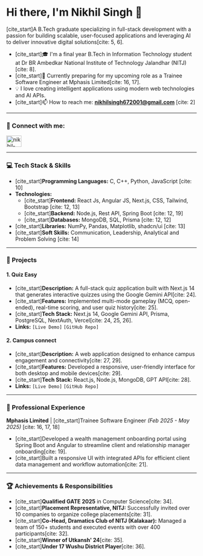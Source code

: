# Hi there, I'm Nikhil Singh 👋

[cite_start]A B.Tech graduate specializing in full-stack development with a passion for building scalable, user-focused applications and leveraging AI to deliver innovative digital solutions[cite: 5, 6].

- [cite_start]🎓 I'm a final year B.Tech in Information Technology student at Dr BR Ambedkar National Institute of Technology Jalandhar (NITJ)[cite: 8].
- [cite_start]💼 Currently preparing for my upcoming role as a Trainee Software Engineer at Mphasis Limited[cite: 16, 17].
- 💡 I love creating intelligent applications using modern web technologies and AI APIs.
- [cite_start]📫 How to reach me: **nikhilsingh672001@gmail.com** [cite: 2]

---

### 🔗 Connect with me:


<a href="https://www.linkedin.com/in/nikhil-singh-19b7a9233/" target="blank"><img align="center" src="https://raw.githubusercontent.com/rahuldkjain/github-profile-readme-generator/master/src/images/icons/Social/linked-in-alt.svg" alt="nikhil-singh-linkedin" height="30" width="40" /></a>


---

### 💻 Tech Stack & Skills

- [cite_start]**Programming Languages:** C, C++, Python, JavaScript [cite: 10]
- **Technologies:**
  - [cite_start]**Frontend:** React Js, Angular JS, Next.js, CSS, Tailwind, Bootstrap [cite: 12, 13]
  - [cite_start]**Backend:** Node.js, Rest API, Spring Boot [cite: 12, 19]
  - [cite_start]**Databases:** MongoDB, SQL, Prisma [cite: 12, 12]
- [cite_start]**Libraries:** NumPy, Pandas, Matplotlib, shadcn/ui [cite: 13]
- [cite_start]**Soft Skills:** Communication, Leadership, Analytical and Problem Solving [cite: 14]

---

### 🚀 Projects

#### 1. Quiz Easy
- [cite_start]**Description:** A full-stack quiz application built with Next.js 14 that generates interactive quizzes using the Google Gemini API[cite: 24].
- [cite_start]**Features:** Implemented multi-mode gameplay (MCQ, open-ended), real-time scoring, and user quiz history[cite: 25].
- [cite_start]**Tech Stack:** Next.js 14, Google Gemini API, Prisma, PostgreSQL, NextAuth, Vercel[cite: 24, 25, 26].
- **Links:** `[Live Demo]` `[GitHub Repo]`

#### 2. Campus connect
- [cite_start]**Description:** A web application designed to enhance campus engagement and connectivity[cite: 27, 29].
- [cite_start]**Features:** Developed a responsive, user-friendly interface for both desktop and mobile devices[cite: 29].
- [cite_start]**Tech Stack:** React.js, Node.js, MongoDB, GPT API[cite: 28].
- **Links:** `[Live Demo]` `[GitHub Repo]`

---

### 🏢 Professional Experience

**Mphasis Limited** | [cite_start]Trainee Software Engineer *(Feb 2025 - May 2025)* [cite: 16, 17, 18]
- [cite_start]Developed a wealth management onboarding portal using Spring Boot and Angular to streamline client and relationship manager onboarding[cite: 19].
- [cite_start]Built a responsive UI with integrated APIs for efficient client data management and workflow automation[cite: 21].

---

### 🏆 Achievements & Responsibilities

- [cite_start]**Qualified GATE 2025** in Computer Science[cite: 34].
- [cite_start]**Placement Representative, NITJ:** Successfully invited over 10 companies to organize college placements[cite: 31].
- [cite_start]**Co-Head, Dramatics Club of NITJ (Kalakaar):** Managed a team of 150+ students and executed events with over 400 participants[cite: 32].
- [cite_start]**Winner of Utkansh' 24**[cite: 35].
- [cite_start]**Under 17 Wushu District Player**[cite: 36].
